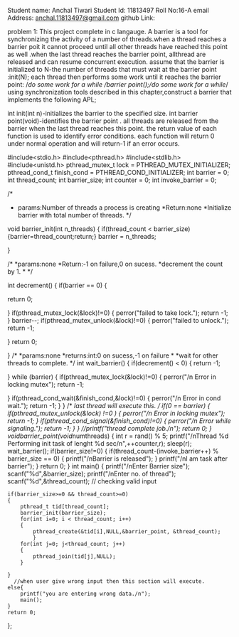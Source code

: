 

Student name: Anchal Tiwari
Student Id: 11813497
Roll No:16-A
email Address: anchal.11813497@gmail.com
github Link:

problem 1: This project complete in c langauge. A barrier is a tool for synchronizing the activity of a
 number of threads.when a thread reaches a barrier poit it cannot proceed until all other threads have reached
this point as well .when the last thread reaches the barrier point, allthread are released and can resume concurrent execution.
assume that the barrier is initialized to N-the number of threads that must wait at the barrier point :init(N);
each thread then performs some work until it reaches the barrier point:
/*do some work for a while /barrier point();/do some work for a while*/
using synchronization tools described in this chapter,construct a barrier that implements the following APL;

int init(int n)-initializes the barrier to the specified size. int barrier point(void)-identifies the barrier point .
all threads are released from the barrier when the last thread reaches this point.
the return value of each function is used to identify error conditions. each function will return 0 under normal operation
and will return-1 if an error occurs.


#include<stdio.h>
#include<pthread.h>
#include<stdlib.h>
#include<unistd.h>
pthread_mutex_t lock = PTHREAD_MUTEX_INITIALIZER;
pthread_cond_t finish_cond = PTHREAD_COND_INITIALIZER;
int barrier = 0;
int thread_count;
int barrier_size;
int counter = 0;
int invoke_barrier = 0;


/*
* params:Number of threads a process is creating 
*Return:none 
*Initialize barrier with total number of threads.
*/


void barrier_init(int n_threads)
{
if(thread_count < barrier_size) {barrier=thread_count;return;}
barrier = n_threads;
	
}

/*
*params:none
*Return:-1 on failure,0 on sucess.
*decrement the count by 1.
*
*/

int decrement()
{
 if(barrier == 0)
{
	
 return 0;
		
}
 if(pthread_mutex_lock(&lock)!=0)
{
 perror("failed to take lock.");
 return -1;
}
 barrier--;
 if(pthread_mutex_unlock(&lock)!=0)
{
 perror("failed to unlock.");
 return -1;
		
}
	return 0;
	
}
/*
*params:none
*returns:int:0 on sucess,-1 on failure
*
*wait for other threads to complete.
*/
int wait_barrier()
{
 if(decrement() < 0)
{
 return -1;
	
}
	while (barrier)
{
 if(pthread_mutex_lock(&lock)!=0)
{
 perror("/n Error in locking mutex");
 return -1;
			
}
 if(pthread_cond_wait(&finish_cond,&lock)!=0)
{
 perror("/n Error in cond wait.");
 return -1;
		}
}
/*
*last thread will execute this.
*/
if(0 == barrier) 
{
	if(pthread_mutex_unlock(&lock) !=0 )
{
		perror("/n Error in locking mutex");
		return -1;
}
	if(pthread_cond_signal(&finish_cond)!=0)
{
		perror("/n Error while signaling.");
		return -1;
}
}
//printf("thread complete job./n");
return 0;
}
void*barrier_point(void*numthreads)
{
	int r = rand() % 5;
	printf("/nThread %d Performing init task of lenght %d sec/n",++counter,r);
	sleep(r);
	wait_barrier();
	if(barrier_size!=0)
	{
		if(thread_count-(invoke_barrier++)  % barrier_size == 0)
		{
		printf("/nBarrier is released");
		}
			printf("/nI am task after barrier");
		}
		return 0;
	}
	int main()
	{
	printf("/nEnter Barrier size");
	scanf("%d",&barrier_size);
	printf("/nEnter no. of thread");
	scanf("%d",&thread_count);
//     checking valid input

	if(barrier_size>=0 && thread_count>=0)
	{
		pthread_t tid[thread_count];
		barrier_init(barrier_size);
		for(int i=0; i < thread_count; i++)
		{
			pthread_create(&tid[i],NULL,&barrier_point, &thread_count);
			}
		for(int j=0; j<thread_count; j++)
		{
			pthread_join(tid[j],NULL);
		}
		
	}
      //when user give wrong input then this section will execute.	
	else{
		printf("you are entering wrong data./n");
		main();
	}
	return 0;
};
